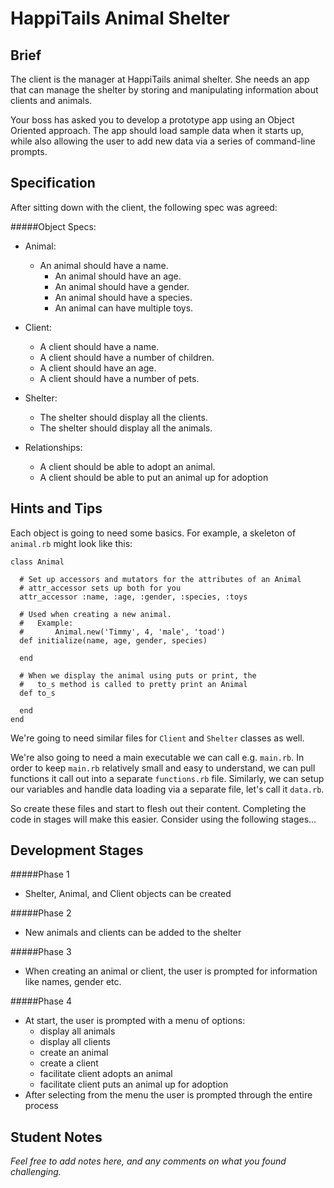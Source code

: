 # HappiTails Animal Shelter

## Brief

The client is the manager at HappiTails animal shelter. She needs an app that can manage the shelter by storing and manipulating information about clients and animals.

Your boss has asked you to develop a prototype app using an Object Oriented approach. The app should load sample data when it starts up, while also allowing the user to add new data via a series of command-line prompts.

## Specification

After sitting down with the client, the following spec was agreed:

#####Object Specs:
- Animal:
  - An animal should have a name.
	- An animal should have an age.
	- An animal should have a gender.
	- An animal should have a species.
	- An animal can have multiple toys.

- Client:
	- A client should have a name.
	- A client should have a number of children.
	- A client should have an age.
	- A client should have a number of pets.

- Shelter:
	- The shelter should display all the clients.
	- The shelter should display all the animals.

- Relationships:
	- A client should be able to adopt an animal.
	- A client should be able to put an animal up for adoption

## Hints and Tips

Each object is going to need some basics. For example, a skeleton of `animal.rb` might look like this:

```
class Animal

  # Set up accessors and mutators for the attributes of an Animal
  # attr_accessor sets up both for you
  attr_accessor :name, :age, :gender, :species, :toys

  # Used when creating a new animal.
  #   Example:
  #       Animal.new('Timmy', 4, 'male', 'toad')
  def initialize(name, age, gender, species)

  end

  # When we display the animal using puts or print, the
  #   to_s method is called to pretty print an Animal
  def to_s

  end
end
```

We're going to need similar files for `Client` and `Shelter` classes as well.

We're also going to need a main executable we can call e.g. `main.rb`. In order to keep `main.rb` relatively small and easy to understand, we can pull functions it call out into a separate `functions.rb` file. Similarly, we can setup our variables and handle data loading via a separate file, let's call it `data.rb`.

So create these files and start to flesh out their content. Completing the code in stages will make this easier. Consider using the following stages...


## Development Stages

#####Phase 1
- Shelter, Animal, and Client objects can be created

#####Phase 2
- New animals and clients can be added to the shelter

#####Phase 3
- When creating an animal or client, the user is prompted for information like names, gender etc.

#####Phase 4
- At start, the user is prompted with a menu of options:
    - display all animals
    - display all clients
    - create an animal
    - create a client
    - facilitate client adopts an animal
    - facilitate client puts an animal up for adoption
- After selecting from the menu the user is prompted through the entire process


## Student Notes

_Feel free to add notes here, and any comments on what you found challenging._
